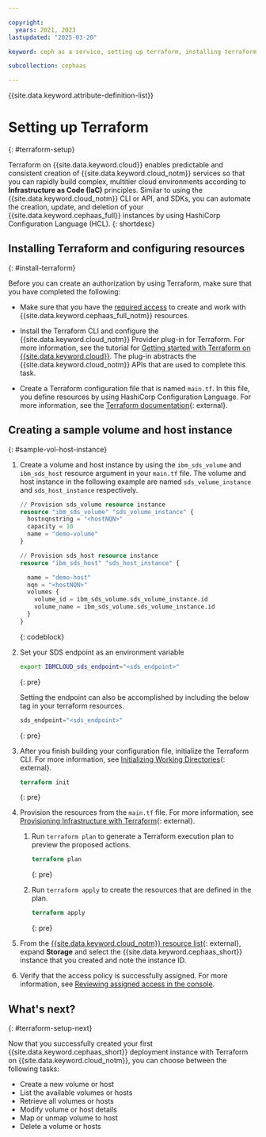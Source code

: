 ```yaml
---

copyright:
  years: 2021, 2023
lastupdated: "2025-03-20"

keyword: ceph as a service, setting up terraform, installing terraform, configuring resources

subcollection: cephaas

---
```


{{site.data.keyword.attribute-definition-list}}


# Setting up Terraform
{: #terraform-setup}

Terraform on {{site.data.keyword.cloud}} enables predictable and consistent creation of {{site.data.keyword.cloud_notm}} services so that you can rapidly build complex, multitier cloud environments according to **Infrastructure as Code (IaC)** principles. Similar to using the {{site.data.keyword.cloud_notm}} CLI or API, and SDKs, you can automate the creation, update, and deletion of your {{site.data.keyword.cephaas_full}} instances by using HashiCorp Configuration Language (HCL).
{: shortdesc}


## Installing Terraform and configuring resources
{: #install-terraform}


Before you can create an authorization by using Terraform, make sure that you have completed the following:

* Make sure that you have the [required access](/docs/cephaas?topic=cephaas-managing-iam) to create and work with {{site.data.keyword.cephaas_full_notm}} resources.

* Install the Terraform CLI and configure the {{site.data.keyword.cloud_notm}} Provider plug-in for Terraform. For more information, see the tutorial for [Getting started with Terraform on {{site.data.keyword.cloud}}](/docs/ibm-cloud-provider-for-terraform?topic=ibm-cloud-provider-for-terraform-getting-started). The plug-in abstracts the {{site.data.keyword.cloud_notm}} APIs that are used to complete this task.

* Create a Terraform configuration file that is named `main.tf`. In this file, you define resources by using HashiCorp Configuration Language. For more information, see the [Terraform documentation](https://developer.hashicorp.com/terraform/language){: external}.

## Creating a sample volume and host instance
{: #sample-vol-host-instance}

1. Create a volume and host instance by using the `ibm_sds_volume` and `ibm_sds_host` resource argument in your `main.tf` file. The volume and host instance in the following example are named `sds_volume_instance` and `sds_host_instance` respectively.

   ```terraform
   // Provision sds_volume resource instance
   resource "ibm_sds_volume" "sds_volume_instance" {
     hostnqnstring = "<hostNQN>"
     capacity = 10
     name = "demo-volume"
   }

   // Provision sds_host resource instance
   resource "ibm_sds_host" "sds_host_instance" {

     name = "demo-host"
     nqn = "<hostNQN>"
     volumes {
       volume_id = ibm_sds_volume.sds_volume_instance.id
       volume_name = ibm_sds_volume.sds_volume_instance.id
     }
   }
   ```
   {: codeblock}

2. Set your SDS endpoint as an environment variable

   ```bash
   export IBMCLOUD_sds_endpoint="<sds_endpoint>"
   ```
   {: pre}

   Setting the endpoint can also be accomplished by including the below tag in your terraform resources.

   ```terraform
   sds_endpoint="<sds_endpoint>"
   ```
   {: pre}

3. After you finish building your configuration file, initialize the Terraform CLI. For more information, see [Initializing Working Directories](https://developer.hashicorp.com/terraform/cli/init){: external}.

   ```terraform
   terraform init
   ```
   {: pre}

4. Provision the resources from the `main.tf` file. For more information, see [Provisioning Infrastructure with Terraform](https://developer.hashicorp.com/terraform/cli/run){: external}.

   1. Run `terraform plan` to generate a Terraform execution plan to preview the proposed actions.

      ```terraform
      terraform plan
      ```
      {: pre}

   2. Run `terraform apply` to create the resources that are defined in the plan.

      ```terraform
      terraform apply
      ```
      {: pre}

5. From the [{{site.data.keyword.cloud_notm}} resource list](/resources){: external}, expand **Storage** and select the {{site.data.keyword.cephaas_short}} instance that you created and note the instance ID.

6. Verify that the access policy is successfully assigned. For more information, see [Reviewing assigned access in the console](/docs/account?topic=account-assign-access-resources&interface=ui#review-your-access-console).

## What's next?
{: #terraform-setup-next}

Now that you successfully created your first {{site.data.keyword.cephaas_short}} deployment instance with Terraform on {{site.data.keyword.cloud_notm}}, you can choose between the following tasks:

* Create a new volume or host
* List the available volumes or hosts
* Retrieve all volumes or hosts
* Modify volume or host details
* Map or unmap volume to host
* Delete a volume or hosts
